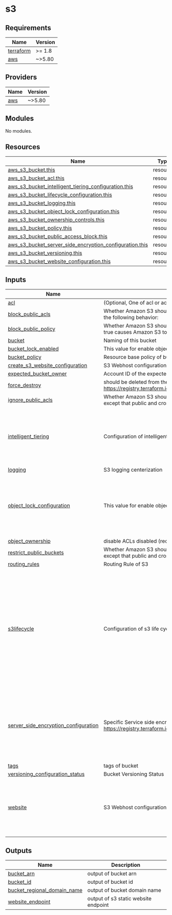 # s3

<!-- BEGIN_TF_DOCS -->
## Requirements

| Name | Version |
|------|---------|
| <a name="requirement_terraform"></a> [terraform](#requirement\_terraform) | >= 1.8 |
| <a name="requirement_aws"></a> [aws](#requirement\_aws) | ~>5.80 |

## Providers

| Name | Version |
|------|---------|
| <a name="provider_aws"></a> [aws](#provider\_aws) | ~>5.80 |

## Modules

No modules.

## Resources

| Name | Type |
|------|------|
| [aws_s3_bucket.this](https://registry.terraform.io/providers/aws/latest/docs/resources/s3_bucket) | resource |
| [aws_s3_bucket_acl.this](https://registry.terraform.io/providers/aws/latest/docs/resources/s3_bucket_acl) | resource |
| [aws_s3_bucket_intelligent_tiering_configuration.this](https://registry.terraform.io/providers/aws/latest/docs/resources/s3_bucket_intelligent_tiering_configuration) | resource |
| [aws_s3_bucket_lifecycle_configuration.this](https://registry.terraform.io/providers/aws/latest/docs/resources/s3_bucket_lifecycle_configuration) | resource |
| [aws_s3_bucket_logging.this](https://registry.terraform.io/providers/aws/latest/docs/resources/s3_bucket_logging) | resource |
| [aws_s3_bucket_object_lock_configuration.this](https://registry.terraform.io/providers/aws/latest/docs/resources/s3_bucket_object_lock_configuration) | resource |
| [aws_s3_bucket_ownership_controls.this](https://registry.terraform.io/providers/aws/latest/docs/resources/s3_bucket_ownership_controls) | resource |
| [aws_s3_bucket_policy.this](https://registry.terraform.io/providers/aws/latest/docs/resources/s3_bucket_policy) | resource |
| [aws_s3_bucket_public_access_block.this](https://registry.terraform.io/providers/aws/latest/docs/resources/s3_bucket_public_access_block) | resource |
| [aws_s3_bucket_server_side_encryption_configuration.this](https://registry.terraform.io/providers/aws/latest/docs/resources/s3_bucket_server_side_encryption_configuration) | resource |
| [aws_s3_bucket_versioning.this](https://registry.terraform.io/providers/aws/latest/docs/resources/s3_bucket_versioning) | resource |
| [aws_s3_bucket_website_configuration.this](https://registry.terraform.io/providers/aws/latest/docs/resources/s3_bucket_website_configuration) | resource |

## Inputs

| Name | Description | Type | Default | Required |
|------|-------------|------|---------|:--------:|
| <a name="input_acl"></a> [acl](#input\_acl) | (Optional, One of acl or access\_control\_policy is required) Canned ACL to apply to the bucket. | `string` | `"private"` | no |
| <a name="input_block_public_acls"></a> [block\_public\_acls](#input\_block\_public\_acls) | Whether Amazon S3 should block public ACLs for this bucket. Defaults to false. Enabling this setting does not affect existing policies or ACLs. When set to true causes the following behavior: | `bool` | `true` | no |
| <a name="input_block_public_policy"></a> [block\_public\_policy](#input\_block\_public\_policy) | Whether Amazon S3 should block public bucket policies for this bucket. Defaults to false. Enabling this setting does not affect the existing bucket policy. When set to true causes Amazon S3 to: | `bool` | `true` | no |
| <a name="input_bucket"></a> [bucket](#input\_bucket) | Naming of this bucket | `string` | `"no-name"` | no |
| <a name="input_bucket_lock_enabled"></a> [bucket\_lock\_enabled](#input\_bucket\_lock\_enabled) | This value for enable object lock at bucket but no need to default retention | `bool` | `false` | no |
| <a name="input_bucket_policy"></a> [bucket\_policy](#input\_bucket\_policy) | Resource base policy of bucket | `string` | n/a | yes |
| <a name="input_create_s3_website_configuration"></a> [create\_s3\_website\_configuration](#input\_create\_s3\_website\_configuration) | S3 Webhost configuration Enabled | `bool` | n/a | yes |
| <a name="input_expected_bucket_owner"></a> [expected\_bucket\_owner](#input\_expected\_bucket\_owner) | Account ID of the expected bucket owner. | `string` | n/a | yes |
| <a name="input_force_destroy"></a> [force\_destroy](#input\_force\_destroy) | should be deleted from the bucket when the bucket is destroyed so that the bucket can be destroyed without error. https://registry.terraform.io/providers/hashicorp/aws/5.57.0/docs/resources/s3_bucket#force_destroy | `bool` | `false` | no |
| <a name="input_ignore_public_acls"></a> [ignore\_public\_acls](#input\_ignore\_public\_acls) | Whether Amazon S3 should restrict public bucket policies for this bucket. Defaults to false. Enabling this setting does not affect the previously stored bucket policy, except that public and cross-account access within the public bucket policy, including non-public delegation to specific accounts, is blocked. When set to true | `bool` | `true` | no |
| <a name="input_intelligent_tiering"></a> [intelligent\_tiering](#input\_intelligent\_tiering) | Configuration of intelligent tiering | <pre>object({<br/>    enable = bool<br/>    name   = optional(string)<br/>    tiering = optional(list(object({<br/>      access_tier = string<br/>      days        = number<br/>    })))<br/>  })</pre> | <pre>{<br/>  "enable": false<br/>}</pre> | no |
| <a name="input_logging"></a> [logging](#input\_logging) | S3 logging centerization | `map(any)` | `{}` | no |
| <a name="input_object_lock_configuration"></a> [object\_lock\_configuration](#input\_object\_lock\_configuration) | This value for enable object lock with retention | <pre>object({<br/>    object_lock_enabled = bool<br/>    rule = object({<br/>      default_retention = object({<br/>        mode = string<br/>        days = number<br/>      })<br/>    })<br/>  })</pre> | <pre>{<br/>  "object_lock_enabled": false,<br/>  "rule": {<br/>    "default_retention": {<br/>      "days": 7,<br/>      "mode": "GOVERNANCE"<br/>    }<br/>  }<br/>}</pre> | no |
| <a name="input_object_ownership"></a> [object\_ownership](#input\_object\_ownership) | disable ACLs disabled (recommended) from aws security best practice | `string` | `"BucketOwnerEnforced"` | no |
| <a name="input_restrict_public_buckets"></a> [restrict\_public\_buckets](#input\_restrict\_public\_buckets) | Whether Amazon S3 should restrict public bucket policies for this bucket. Defaults to false. Enabling this setting does not affect the previously stored bucket policy, except that public and cross-account access within the public bucket policy, including non-public delegation to specific accounts, is blocked. When set to true: | `bool` | `true` | no |
| <a name="input_routing_rules"></a> [routing\_rules](#input\_routing\_rules) | Routing Rule of S3 | `string` | `null` | no |
| <a name="input_s3lifecycle"></a> [s3lifecycle](#input\_s3lifecycle) | Configuration of s3 life cycle | <pre>list(object({<br/>    id     = string<br/>    status = string<br/>    filter = optional(object({<br/>      prefix = optional(string)<br/>      tags   = optional(map(string))<br/>    }))<br/>    transition = list(object({<br/>      days          = number<br/>      storage_class = string<br/>    }))<br/>    expiration = optional(number)<br/>    noncurrent_version_expiration = optional(object({<br/>      newer_noncurrent_versions = number<br/>      noncurrent_days           = number<br/>    }))<br/>  }))</pre> | <pre>[<br/>  {<br/>    "expiration": null,<br/>    "id": "Default INTELLIGENT_TIERING Lifecycle",<br/>    "noncurrent_version_expiration": {<br/>      "newer_noncurrent_versions": 3,<br/>      "noncurrent_days": 30<br/>    },<br/>    "status": "Enabled",<br/>    "transition": [<br/>      {<br/>        "days": 7,<br/>        "storage_class": "INTELLIGENT_TIERING"<br/>      }<br/>    ]<br/>  }<br/>]</pre> | no |
| <a name="input_server_side_encryption_configuration"></a> [server\_side\_encryption\_configuration](#input\_server\_side\_encryption\_configuration) | Specific Service side encryption https://registry.terraform.io/providers/hashicorp/aws/5.57.0/docs/resources/s3_bucket_server_side_encryption_configuration#apply_server_side_encryption_by_default | <pre>object({<br/>    rule = list(object({<br/>      bucket_key_enabled = bool<br/>      apply_server_side_encryption_by_default = object({<br/>        kms_master_key_id = optional(string)<br/>        sse_algorithm     = optional(string)<br/>      })<br/>    }))<br/>  })</pre> | <pre>{<br/>  "rule": [<br/>    {<br/>      "apply_server_side_encryption_by_default": {<br/>        "sse_algorithm": "AES256"<br/>      },<br/>      "bucket_key_enabled": true<br/>    }<br/>  ]<br/>}</pre> | no |
| <a name="input_tags"></a> [tags](#input\_tags) | tags of bucket | `map(string)` | n/a | yes |
| <a name="input_versioning_configuration_status"></a> [versioning\_configuration\_status](#input\_versioning\_configuration\_status) | Bucket Versioning Status | `string` | `"Enabled"` | no |
| <a name="input_website"></a> [website](#input\_website) | S3 Webhost configuration | <pre>object({<br/>    index_document = object({<br/>      suffix = string<br/>    })<br/>    error_document = object({<br/>      key = string<br/>    })<br/>  })</pre> | <pre>{<br/>  "error_document": {<br/>    "key": "index.html"<br/>  },<br/>  "index_document": {<br/>    "suffix": "index.html"<br/>  }<br/>}</pre> | no |

## Outputs

| Name | Description |
|------|-------------|
| <a name="output_bucket_arn"></a> [bucket\_arn](#output\_bucket\_arn) | output of bucket arn |
| <a name="output_bucket_id"></a> [bucket\_id](#output\_bucket\_id) | output of bucket id |
| <a name="output_bucket_regional_domain_name"></a> [bucket\_regional\_domain\_name](#output\_bucket\_regional\_domain\_name) | output of bucket domain name |
| <a name="output_website_endpoint"></a> [website\_endpoint](#output\_website\_endpoint) | output of s3 static website endpoint |
<!-- END_TF_DOCS -->
